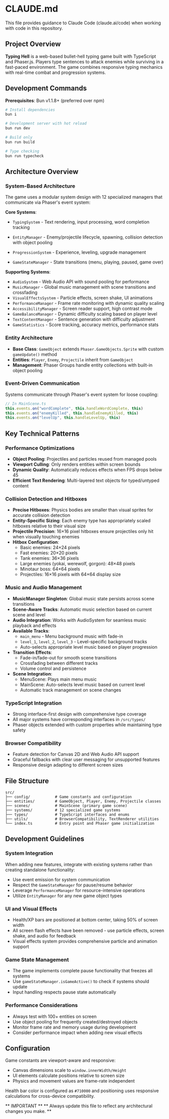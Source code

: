 # CLAUDE.md

This file provides guidance to Claude Code (claude.ai/code) when working with code in this repository.

## Project Overview

**Typing Hell** is a web-based bullet-hell typing game built with TypeScript and Phaser.js. Players type sentences to attack enemies while surviving in a fast-paced environment. The game combines responsive typing mechanics with real-time combat and progression systems.

## Development Commands

**Prerequisites**: Bun v1.1.8+ (preferred over npm)

```bash
# Install dependencies
bun i

# Development server with hot reload
bun run dev

# Build only
bun run build

# Type checking
bun run typecheck
```

## Architecture Overview

### System-Based Architecture

The game uses a modular system design with 12 specialized managers that communicate via Phaser's event system:

**Core Systems**:

- `TypingSystem` - Text rendering, input processing, word completion tracking

- `EntityManager` - Enemy/projectile lifecycle, spawning, collision detection with object pooling
- `ProgressionSystem` - Experience, leveling, upgrade management
- `GameStateManager` - State transitions (menu, playing, paused, game over)

**Supporting Systems**:

- `AudioSystem` - Web Audio API with sound pooling for performance
- `MusicManager` - Global music management with scene transitions and crossfading
- `VisualEffectsSystem` - Particle effects, screen shake, UI animations
- `PerformanceManager` - Frame rate monitoring with dynamic quality scaling
- `AccessibilityManager` - Screen reader support, high contrast mode
- `GameBalanceManager` - Dynamic difficulty scaling based on player level
- `TextContentManager` - Sentence generation with difficulty adjustment
- `GameStatistics` - Score tracking, accuracy metrics, performance stats

### Entity Architecture

- **Base Class**: `GameObject` extends `Phaser.GameObjects.Sprite` with custom `gameUpdate()` method
- **Entities**: `Player`, `Enemy`, `Projectile` inherit from `GameObject`
- **Management**: Phaser Groups handle entity collections with built-in object pooling

### Event-Driven Communication

Systems communicate through Phaser's event system for loose coupling:

```typescript
// In MainScene.ts
this.events.on("wordComplete", this.handleWordComplete, this)
this.events.on("enemyKilled", this.handleEnemyKilled, this)
this.events.on("levelUp", this.handleLevelUp, this)
```

## Key Technical Patterns

### Performance Optimizations

- **Object Pooling**: Projectiles and particles reused from managed pools
- **Viewport Culling**: Only renders entities within screen bounds
- **Dynamic Quality**: Automatically reduces effects when FPS drops below 45
- **Efficient Text Rendering**: Multi-layered text objects for typed/untyped content

### Collision Detection and Hitboxes

- **Precise Hitboxes**: Physics bodies are smaller than visual sprites for accurate collision detection
- **Entity-Specific Sizing**: Each enemy type has appropriately scaled hitboxes relative to their visual size
- **Projectile Precision**: 16×16 pixel hitboxes ensure projectiles only hit when visually touching enemies
- **Hitbox Configuration**:
  - Basic enemies: 24×24 pixels
  - Fast enemies: 20×20 pixels
  - Tank enemies: 36×36 pixels
  - Large enemies (yokai, werewolf, gorgon): 48×48 pixels
  - Minotaur boss: 64×64 pixels
  - Projectiles: 16×16 pixels with 64×64 display size

### Music and Audio Management

- **MusicManager Singleton**: Global music state persists across scene transitions
- **Scene-Aware Tracks**: Automatic music selection based on current scene and level
- **Audio Integration**: Works with AudioSystem for seamless music playback and effects
- **Available Tracks**:
  - `main_menu` - Menu background music with fade-in
  - `level_1`, `level_2`, `level_3` - Level-specific background tracks
  - Auto-selects appropriate level music based on player progression
- **Transition Effects**:
  - Fade-in/fade-out for smooth scene transitions
  - Crossfading between different tracks
  - Volume control and persistence
- **Scene Integration**:
  - MenuScene: Plays main menu music
  - MainScene: Auto-selects level music based on current level
  - Automatic track management on scene changes

### TypeScript Integration

- Strong interface-first design with comprehensive type coverage
- All major systems have corresponding interfaces in `/src/types/`
- Phaser objects extended with custom properties while maintaining type safety

### Browser Compatibility

- Feature detection for Canvas 2D and Web Audio API support
- Graceful fallbacks with clear user messaging for unsupported features
- Responsive design adapting to different screen sizes

## File Structure

```
src/
├── config/           # Game constants and configuration
├── entities/         # GameObject, Player, Enemy, Projectile classes
├── scenes/           # MainScene (primary game scene)
├── systems/          # 12 specialized game systems
├── types/            # TypeScript interfaces and enums
├── utils/            # BrowserCompatibility, TextRenderer utilities
└── index.ts          # Entry point and Phaser game initialization
```

## Development Guidelines

### System Integration

When adding new features, integrate with existing systems rather than creating standalone functionality:

- Use event emission for system communication
- Respect the `GameStateManager` for pause/resume behavior
- Leverage `PerformanceManager` for resource-intensive operations
- Utilize `EntityManager` for any new game object types

### UI and Visual Effects

- Health/XP bars are positioned at bottom center, taking 50% of screen width
- All screen flash effects have been removed - use particle effects, screen shake, and audio for feedback
- Visual effects system provides comprehensive particle and animation support

### Game State Management

- The game implements complete pause functionality that freezes all systems
- Use `gameStateManager.isGameActive()` to check if systems should update
- Input handling respects pause state automatically

### Performance Considerations

- Always test with 100+ entities on screen
- Use object pooling for frequently created/destroyed objects
- Monitor frame rate and memory usage during development
- Consider performance impact when adding new visual effects

## Configuration

Game constants are viewport-aware and responsive:

- Canvas dimensions scale to `window.innerWidth/Height`
- UI elements calculate positions relative to screen size
- Physics and movement values are frame-rate independent

Health bar color is configured as `#710000` and positioning uses responsive calculations for cross-device compatibility.

** IMPORTANT **
** Always update this file to reflect any architectural changes you make. **
